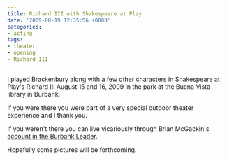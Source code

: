 ```yaml
---
title: Richard III with Shakespeare at Play
date: '2009-08-19 12:35:56 +0000'
categories:
- acting
tags:
- theater
- opening
- Richard III
---
```


I played Brackenbury along with a few other characters in Shakespeare at Play's
Richard III August 15 and 16, 2009 in the park at the Buena Vista library in
Burbank.

If you were there you were part of a very special outdoor theater experience and
I thank you.

If you weren't there you can live vicariously through Brian McGackin's [account
in the Burbank
Leader](http://www.burbankleader.com/articles/2009/08/19/entertainment/gnp-shakespeare081909.1.txt).

Hopefully some pictures will be forthcoming.
